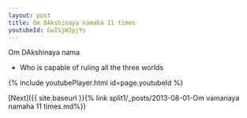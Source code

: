 ```yaml
---
layout: post
title: Om DAkshinaya namaha 11 times
youtubeId: GwISjW2pjYs
---
```

 
 
Om DAkshinaya nama 
 
 -  Who is capable of ruling all the three worlds 
 
  
 
  
 
 
 
 
 
 


{% include youtubePlayer.html id=page.youtubeId %}
 
[Next]({{ site.baseurl }}{% link  split1/_posts/2013-08-01-Om vamanaya namaha 11 times.md%})
 
